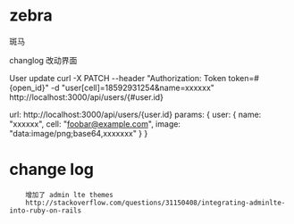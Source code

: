# zebra
斑马

changlog
改动界面


User update
curl  -X PATCH --header "Authorization: Token token=#{open_id}" -d "user[cell]=18592931254&name=xxxxxx" http://localhost:3000/api/users/{#user.id}

url:    http://localhost:3000/api/users/{user.id}
params:
        {
          user:
          {
            name: "xxxxxx",
            cell: "foobar@example.com",
            image: "data:image/png;base64,xxxxxxx"
          }
        }

# change log

		增加了 admin lte themes
		http://stackoverflow.com/questions/31150408/integrating-adminlte-into-ruby-on-rails
